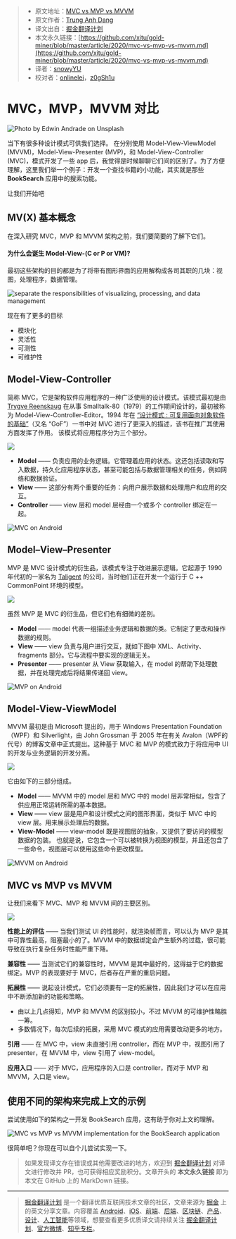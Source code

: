 > * 原文地址：[MVC vs MVP vs MVVM](https://levelup.gitconnected.com/mvc-vs-mvp-vs-mvvm-35e0d4b933b4)
> * 原文作者：[Trung Anh Dang](https://medium.com/@dangtrunganh)
> * 译文出自：[掘金翻译计划](https://github.com/xitu/gold-miner)
> * 本文永久链接：[https://github.com/xitu/gold-miner/blob/master/article/2020/mvc-vs-mvp-vs-mvvm.md](https://github.com/xitu/gold-miner/blob/master/article/2020/mvc-vs-mvp-vs-mvvm.md)
> * 译者：[snowyYU](https://github.com/snowyYU)
> * 校对者：[onlinelei](https://github.com/onlinelei)，[z0gSh1u](https://github.com/z0gSh1u)

# MVC，MVP，MVVM 对比 

![Photo by [Edwin Andrade](https://unsplash.com/@theunsteady5?utm_source=medium&utm_medium=referral) on [Unsplash](https://unsplash.com?utm_source=medium&utm_medium=referral)](https://cdn-images-1.medium.com/max/10098/0*zrwD7OZp_Lz0Trzm)

当下有很多种设计模式可供我们选择。 在分别使用 Model-View-ViewModel (MVVM)，Model-View-Presenter (MVP)，和 Model-View-Controller (MVC)，模式开发了一些 app 后，我觉得是时候聊聊它们间的区别了。为了方便理解，这里我们举一个例子：开发一个查找书籍的小功能，其实就是那些 **BookSearch** 应用中的搜索功能。

让我们开始吧

## MV(X) 基本概念

在深入研究 MVC，MVP 和 MVVM 架构之前，我们要简要的了解下它们。

#### 为什么会诞生 Model-View-(C or P or VM)?

最初这些架构的目的都是为了将带有图形界面的应用解构成各司其职的几块：视图，处理程序，数据管理。

![separate the responsibilities of visualizing, processing, and data management](https://cdn-images-1.medium.com/max/2730/1*EyHs4py3rl8WsAKhno-oSw.png)

现在有了更多的目标

* 模块化
* 灵活性
* 可测性
* 可维护性

## Model-View-Controller

简称 MVC，它是架构软件应用程序的一种广泛使用的设计模式。该模式最初是由 [Trygve Reenskaug](https://en.wikipedia.org/wiki/Trygve_Reenskaug) 在从事 Smalltalk-80（1979）的工作期间设计的，最初被称为 Model-View-Controller-Editor。1994 年在 [“设计模式 : 可复用面向对象软件的基础”](https://www.amazon.co.uk/Design-patterns-elements-reusable-object-oriented/dp/0201633612)（又名 “GoF”）一书中对 MVC 进行了更深入的描述，该书在推广其使用方面发挥了作用。 该模式将应用程序分为三个部分。

![](https://cdn-images-1.medium.com/max/2730/1*C6X8ZQf3grq0ifscFvMugw.png)

* **Model** —— 负责应用的业务逻辑。它管理着应用的状态。这还包括读取和写入数据，持久化应用程序状态，甚至可能包括与数据管理相关的任务，例如网络和数据验证。
* **View** —— 这部分有两个重要的任务：向用户展示数据和处理用户和应用的交互。
* **Controller** —— view 层和 model 层经由一个或多个 controller 绑定在一起。

![MVC on Android](https://cdn-images-1.medium.com/max/2730/1*KuqHoiiiIAU9olKqlkFujA.png)

## Model–View–Presenter

MVP 是 MVC 设计模式的衍生品，该模式专注于改进展示逻辑。它起源于 1990 年代初的一家名为 [Taligent](https://en.wikipedia.org/wiki/Taligent) 的公司，当时他们正在开发一个运行于 C ++ CommonPoint 环境的模型。

![](https://cdn-images-1.medium.com/max/2730/1*ru_qYzPdhTnOoFGOcU6qOA.png)

虽然 MVP 是 MVC 的衍生品，但它们也有细微的差别。

* **Model** —— model 代表一组描述业务逻辑和数据的类。它制定了更改和操作数据的规则。
* **View** —— view 负责与用户进行交互，就如下图中 XML、Activity、fragments 部分。它与流程中要实现的逻辑无关。
* **Presenter** —— presenter 从 View 获取输入，在 model 的帮助下处理数据，并在处理完成后将结果传递回 view。

![MVP on Android](https://cdn-images-1.medium.com/max/2730/1*naMJ_Kfe8sLShjoBwDfjzg.png)

## Model-View-ViewModel

MVVM 最初是由 Microsoft 提出的，用于 Windows Presentation Foundation（WPF）和 Silverlight，由 John Grossman 于 2005 年在有关 Avalon（WPF的代号）的博客文章中正式提出。这种基于 MVC 和 MVP 的模式致力于将应用中 UI 的开发与业务逻辑的开发分离。

![](https://cdn-images-1.medium.com/max/2730/1*j6dM1iDMAn3d94g4tvuLFg.png)

它由如下的三部分组成。

* **Model** —— MVVM 中的 model 层和 MVC 中的 model 层非常相似，包含了供应用正常运转所需的基本数据。
* **View** —— view 层是用户和设计模式之间的图形界面，类似于 MVC 中的 view 层。用来展示处理后的数据。
* **View-Model** —— view-model 既是视图层的抽象，又提供了要访问的模型数据的包装。 也就是说，它包含一个可以被转换为视图的模型，并且还包含了一些命令，视图层可以使用这些命令更改模型。

![MVVM on Android](https://cdn-images-1.medium.com/max/2730/1*XRtDb_FlcGjwvXjLqra94w.png)

## MVC vs MVP vs MVVM

让我们来看下 MVC、MVP 和 MVVM 间的主要区别。

![](https://cdn-images-1.medium.com/max/2730/1*sIwF6PKHDQl59SdKOYbsPA.jpeg)

**性能上的评估** —— 当我们测试 UI 的性能时，就渲染帧而言，可以认为 MVP 是其中可靠性最高，阻塞最小的了。MVVM 中的数据绑定会产生额外的过载，很可能导致在执行复杂任务时性能严重下降。

**兼容性** —— 当测试它们的兼容性时，MVVM 是其中最好的，这得益于它的数据绑定。MVP 的表现要好于 MVC，后者存在严重的重启问题。

**拓展性** —— 说起设计模式，它们必须要有一定的拓展性，因此我们才可以在应用中不断添加新的功能和策略。

* 由以上几点得知，MVP 和 MVVM 的区别较小，不过 MVVM 的可维护性略胜一筹。
* 多数情况下，每次后续的拓展，采用 MVC 模式的应用需要改动更多的地方。

**引用** —— 在 MVC 中，view 未直接引用 controller，而在 MVP 中，视图引用了 presenter，在 MVVM 中，view 引用了 view-model。

**应用入口** —— 对于 MVC，应用程序的入口是 controller，而对于 MVP 和 MVVM，入口是 view。

## 使用不同的架构来完成上文的示例

尝试使用如下的架构之一开发 BookSearch 应用，这有助于你对上文的理解。

![MVC vs MVP vs MVVM implementation for the BookSearch application](https://cdn-images-1.medium.com/max/2730/1*if_3uYnoFmxfWXkKYpDNqw.png)

很简单吧？你现在可以自个儿尝试实现一下。

> 如果发现译文存在错误或其他需要改进的地方，欢迎到 [掘金翻译计划](https://github.com/xitu/gold-miner) 对译文进行修改并 PR，也可获得相应奖励积分。文章开头的 **本文永久链接** 即为本文在 GitHub 上的 MarkDown 链接。

---

> [掘金翻译计划](https://github.com/xitu/gold-miner) 是一个翻译优质互联网技术文章的社区，文章来源为 [掘金](https://juejin.im) 上的英文分享文章。内容覆盖 [Android](https://github.com/xitu/gold-miner#android)、[iOS](https://github.com/xitu/gold-miner#ios)、[前端](https://github.com/xitu/gold-miner#前端)、[后端](https://github.com/xitu/gold-miner#后端)、[区块链](https://github.com/xitu/gold-miner#区块链)、[产品](https://github.com/xitu/gold-miner#产品)、[设计](https://github.com/xitu/gold-miner#设计)、[人工智能](https://github.com/xitu/gold-miner#人工智能)等领域，想要查看更多优质译文请持续关注 [掘金翻译计划](https://github.com/xitu/gold-miner)、[官方微博](http://weibo.com/juejinfanyi)、[知乎专栏](https://zhuanlan.zhihu.com/juejinfanyi)。
